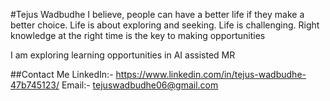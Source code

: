 #Tejus Wadbudhe
I believe, people can have a better life if they make a better choice. Life is about exploring and seeking. Life is challenging. Right knowledge at the right time is the key to making opportunities

I am exploring learning opportunities in AI assisted MR

##Contact Me
LinkedIn:- https://www.linkedin.com/in/tejus-wadbudhe-47b745123/
Email:- tejuswadbudhe06@gmail.com